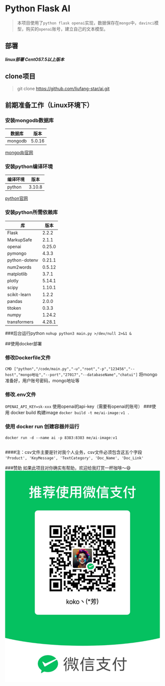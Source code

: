 # Python Flask AI

>本项目使用了`python flask openai`实现，数据保存在`mongo`中，`davinci`模型，购买的`openai`账号，建立自己的文本模型。
## 部署
##### linux部署 CentOS7.5以上版本

## clone项目
>git clone https://github.com/liufang-star/ai.git

## 前期准备工作（Linux环境下）
### 安装mongodb数据库

| 数据库     | 版本     |
|---------|--------|
| mongodb | 5.0.16 |
[mongodb官网](https://www.mongodb.com/try/download/community)

### 安装python编译环境

| 编译环境   | 版本     |
|--------|--------|
| python | 3.10.8 |
[python官网](https://www.python.org/downloads/)

### 安装python所需依赖库

| 库             | 版本          |
|---------------|-------------|
| Flask         | 2.2.2       |
| MarkupSafe    | 2.1.1       |
| openai        | 0.25.0      |
| pymongo       | 4.3.3       |
| python-dotenv | 0.21.1      |
| num2words     | 0.5.12      |
| matplotlib    | 3.7.1       |
| plotly        | 5.14.1      |
| scipy         | 1.10.1      |
| scikit-learn  | 1.2.2       |
| pandas        | 2.0.0       |
| titoken       | 0.3.3       |
| numpy         | 1.24.2      |
| transformers  | 4.28.1      |

###后台运行python
`nohup python3 main.py >/dev/null 2>&1 &`

##使用docker部署
### 修改Dockerfile文件
`CMD ["python","/code/main.py","-u","root","-p","123456","--host","mongo地址","--port","27017","--databaseName","chatui"]`
将mongo准备好，用户账号密码，mongo地址等
### 修改.env文件
`OPENAI_API_KEY=sk-xxx`
使用openai的api-key（需要有openai的账号）
###使用 docker build 构建image
`docker build -t me/ai-image:v1 .`
### 使用 docker run 创建容器并运行
`docker run -d --name ai -p 8383:8383 me/ai-image:v1`
##
####注：csv文件主要是针对我个人业务，csv文件必须包含这五个字段
`'Product', 'KeyMessage', 'TextCategory', 'Doc_Name', 'Doc_Link'`

###赞助
如果此项目对你确实有帮助，欢迎给我打赏一杯咖啡～😄
![img.png](img.png)
